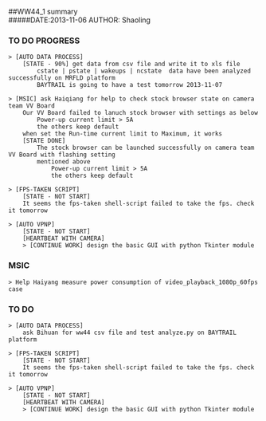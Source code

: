 ##WW44_1 summary	
#####DATE:2013-11-06		AUTHOR: Shaoling

### TO DO PROGRESS

	> [AUTO DATA PROCESS]
		[STATE - 90%] get data from csv file and write it to xls file
			cstate | pstate | wakeups | ncstate	 data have been analyzed successfully on MRFLD platform
			BAYTRAIL is going to have a test tomorrow 2013-11-07

	> [MSIC] ask Haiqiang for help to check stock browser state on camera team VV Board 
		Our VV Board failed to lanuch stock browser with settings as below
			Power-up current limit > 5A
			the others keep default
		when set the Run-time current limit to Maximum, it works
		[STATE DONE]
			The stock browser can be launched successfully on camera team VV Board with flashing setting 
			mentioned above
				Power-up current limit > 5A
				the others keep default

	> [FPS-TAKEN SCRIPT]
		[STATE - NOT START]
		It seems the fps-taken shell-script failed to take the fps. check it tomorrow

	> [AUTO VPNP]
		[STATE - NOT START]
		[HEARTBEAT WITH CAMERA]
		> [CONTINUE WORK] design the basic GUI with python Tkinter module

### MSIC
	> Help Haiyang measure power consumption of video_playback_1080p_60fps case


### TO DO

	> [AUTO DATA PROCESS]
		ask Bihuan for ww44 csv file and test analyze.py on BAYTRAIL platform

	> [FPS-TAKEN SCRIPT]
		[STATE - NOT START]
		It seems the fps-taken shell-script failed to take the fps. check it tomorrow

	> [AUTO VPNP]
		[STATE - NOT START]
		[HEARTBEAT WITH CAMERA]
		> [CONTINUE WORK] design the basic GUI with python Tkinter module
